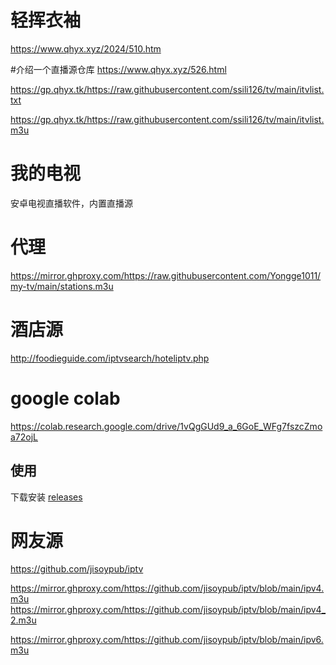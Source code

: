 
# 轻挥衣袖
https://www.qhyx.xyz/2024/510.htm

#介绍一个直播源仓库
https://www.qhyx.xyz/526.html


https://gp.qhyx.tk/https://raw.githubusercontent.com/ssili126/tv/main/itvlist.txt

https://gp.qhyx.tk/https://raw.githubusercontent.com/ssili126/tv/main/itvlist.m3u



# 我的电视

安卓电视直播软件，内置直播源

# 代理
https://mirror.ghproxy.com/https://raw.githubusercontent.com/Yongge1011/my-tv/main/stations.m3u

# 酒店源
http://foodieguide.com/iptvsearch/hoteliptv.php

# google colab
https://colab.research.google.com/drive/1vQgGUd9_a_6GoE_WFg7fszcZmoa72ojL

## 使用

下载安装 [releases](https://github.com/lizongying/my-tv/releases/)


# 网友源
https://github.com/jisoypub/iptv

https://mirror.ghproxy.com/https://github.com/jisoypub/iptv/blob/main/ipv4.m3u
https://mirror.ghproxy.com/https://github.com/jisoypub/iptv/blob/main/ipv4_2.m3u

https://mirror.ghproxy.com/https://github.com/jisoypub/iptv/blob/main/ipv6.m3u
